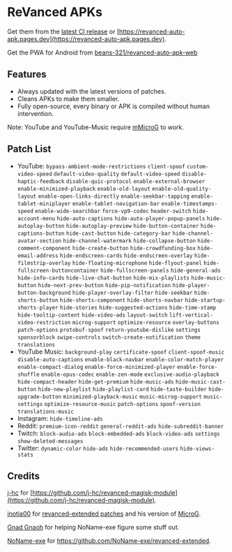 # ReVanced APKs

Get them from the [latest CI release](https://github.com/Kryptos-123/revanced-auto-apk/releases/latest) or [https://revanced-auto-apk.pages.dev](https://revanced-auto-apk.pages.dev).

Get the PWA for Android from [beans-321/revanced-auto-apk-web](https://github.com/beans-321/revanced-auto-apk-web/releases/latest)

## Features
 * Always updated with the latest versions of patches.
 * Cleans APKs to make them smaller.
 * Fully open-source, every binary or APK is compiled without human intervention.

Note: YouTube and YouTube-Music require [mMicroG](https://github.com/inotia00/mMicroG/releases/latest) to work.

## Patch List

- YouTube: `bypass-ambient-mode-restrictions` `client-spoof` `custom-video-speed` `default-video-quality` `default-video-speed` `disable-haptic-feedback` `disable-quic-protocol` `enable-external-browser` `enable-minimized-playback` `enable-old-layout` `enable-old-quality-layout` `enable-open-links-directly` `enable-seekbar-tapping` `enable-tablet-miniplayer` `enable-tablet-navigation-bar` `enable-timestamps-speed` `enable-wide-searchbar` `force-vp9-codec` `header-switch` `hide-account-menu` `hide-auto-captions` `hide-auto-player-popup-panels` `hide-autoplay-button` `hide-autoplay-preview` `hide-button-container` `hide-captions-button` `hide-cast-button` `hide-category-bar` `hide-channel-avatar-section` `hide-channel-watermark` `hide-collapse-button` `hide-comment-component` `hide-create-button` `hide-crowdfunding-box` `hide-email-address` `hide-endscreen-cards` `hide-endscreen-overlay` `hide-filmstrip-overlay` `hide-floating-microphone` `hide-flyout-panel` `hide-fullscreen-buttoncontainer` `hide-fullscreen-panels` `hide-general-ads` `hide-info-cards` `hide-live-chat-button` `hide-mix-playlists` `hide-music-button` `hide-next-prev-button` `hide-pip-notification` `hide-player-button-background` `hide-player-overlay-filter` `hide-seekbar` `hide-shorts-button` `hide-shorts-component` `hide-shorts-navbar` `hide-startup-shorts-player` `hide-stories` `hide-suggested-actions` `hide-time-stamp` `hide-tooltip-content` `hide-video-ads` `layout-switch` `lift-vertical-video-restriction` `microg-support` `optimize-resource` `overlay-buttons` `patch-options` `protobuf-spoof` `return-youtube-dislike` `settings` `sponsorblock` `swipe-controls` `switch-create-notification` `theme` `translations` 
- YouTube Music: `background-play` `certificate-spoof` `client-spoof-music` `disable-auto-captions` `enable-black-navbar` `enable-color-match-player` `enable-compact-dialog` `enable-force-minimized-player` `enable-force-shuffle` `enable-opus-codec` `enable-zen-mode` `exclusive-audio-playback` `hide-compact-header` `hide-get-premium` `hide-music-ads` `hide-music-cast-button` `hide-new-playlist` `hide-playlist-card` `hide-taste-builder` `hide-upgrade-button` `minimized-playback-music` `music-microg-support` `music-settings` `optimize-resource-music` `patch-options` `spoof-version` `translations-music` 
- Instagram: `hide-timeline-ads` 
- Reddit: `premium-icon-reddit` `general-reddit-ads` `hide-subreddit-banner` 
- Twitch: `block-audio-ads` `block-embedded-ads` `block-video-ads` `settings` `show-deleted-messages` 
- Twitter: `dynamic-color` `hide-ads` `hide-recommended-users` `hide-views-stats` 

## Credits
[j-hc](https://github.com/j-hc) for [https://github.com/j-hc/revanced-magisk-module](https://github.com/j-hc/revanced-magisk-module).

[inotia00](https://github.com/inotia00) for [revanced-extended patches](https://github.com/inotia00/revanced-patches/tree/revanced-extended) and his version of [MicroG](https://github.com/inotia00/mMicroG).

[Gnad Gnaoh](https://github.com/gnadgnaoh) for helping NoName-exe figure some stuff out.

[NoName-exe](https://github.com/NoName-exe/) for https://github.com/NoName-exe/revanced-extended.
